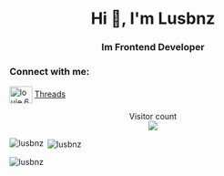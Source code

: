 <h1 align="center">Hi 👋, I'm Lusbnz</h1>
<h3 align="center">Im Frontend Developer</h3>

<h3 align="left">Connect with me:</h3>
<p align="left">
<a href="https://fb.com/louie.666" target="_blank"><img align="center" src="https://raw.githubusercontent.com/rahuldkjain/github-profile-readme-generator/master/src/images/icons/Social/facebook.svg" alt="louie.666" height="30" width="40" /></a>
<a href="https://www.threads.net/@lusbnz_" target="_blank">Threads</a>  
</p>

<p align="center"> 
  Visitor count<br>
  <img src="https://profile-counter.glitch.me/lusbnz/count.svg" />
</p>

<p><img align="left" src="https://github-readme-stats.vercel.app/api/top-langs?username=lusbnz&show_icons=true&locale=en&layout=compact" alt="lusbnz" /></p>

<p>&nbsp;<img align="center" src="https://github-readme-stats.vercel.app/api?username=lusbnz&show_icons=true&locale=en" alt="lusbnz" /></p>

<p><img align="center" src="https://github-readme-streak-stats.herokuapp.com/?user=lusbnz&" alt="lusbnz" /></p>
